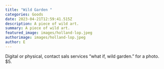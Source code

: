 ```yaml
---
title: "Wild Garden "
categories: Goods
date: 2023-04-21T12:59:41.515Z
description: A piece of wild art.
summary: A piece of wild art.
featured_image: images/holland-lop.jpeg
authorimage: images/holland-lop.jpeg
author: E
---
```

Digital or physical, contact sals services “what if, wild garden.” for a photo. $5.
